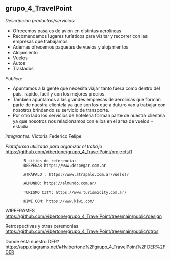 ## grupo_4_TravelPoint

*Descripcion productos/servicios:* 
- Ofrecemos pasajes de avion en distintas aerolineas 
- Recomendamos lugares turísticos para visitar y recorrer con las empresas que trabajamos 
- Ademas ofrecemos paquetes de vuelos y alojamientos 
- Alojamiento 
- Vuelos 
- Autos 
- Traslados

*Publico:* 
- Apuntamos a la gente que necesita viajar tanto fuera como dentro del pais, rapido, facil y con los mejores precios. 
- Tambien apuntamos a las grandes empresas de aerolinias que forman parte de nuestra clientela ya que son los que a duturo van a trabajar con nosotros brindando su servicio de transporte. 
- Por otro lado los servicios de hoteleria forman parte de nuestra clientela ya que nosotros nos relacionamos con ellos en el area de vuelos + estadía.

*integrantes:*
Victoria Federico Felipe

*Plataforma utilizada para organizar el trabajo*
https://github.com/vibertone/grupo_4_TravelPoint/projects/1



            5 sitios de referencia:
            DESPEGAR https://www.despegar.com.ar

            ATRÁPALO : https://www.atrapalo.com.ar/vuelos/

            ALMUNDO: https://almundo.com.ar/

            TURISMO CITY: https://www.turismocity.com.ar/

            KIWI.COM: https://www.kiwi.com/



WIREFRAMES 
https://github.com/vibertone/grupo_4_TravelPoint/tree/main/public/design


Retrospectivas y otras ceremonias
https://github.com/vibertone/grupo_4_TravelPoint/tree/main/public/otros


Donde está nuestro DER?
https://app.diagrams.net/#Hvibertone%2Fgrupo_4_TravelPoint%2FDER%2FDER
